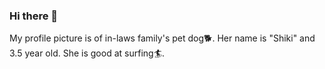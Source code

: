 ### Hi there 👋
My profile picture is of in-laws family's pet dog🐕. Her name is "Shiki" and 3.5 year old. She is good at surfing🏄.
